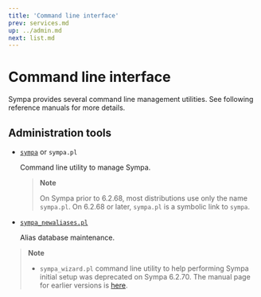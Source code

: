 ```yaml
---
title: 'Command line interface'
prev: services.md
up: ../admin.md
next: list.md
---
```


Command line interface
======================

Sympa provides several command line management utilities.  See following
reference manuals for more details.

Administration tools
--------------------

  - [`sympa`](/gpldoc/man/sympa.1.html) or `sympa.pl`

    Command line utility to manage Sympa.

    > **Note**
    >
    > On Sympa prior to 6.2.68, most distributions use only the name
    > `sympa.pl`. On 6.2.68 or later, `sympa.pl` is a symbolic link to
    > `sympa`.

  - [`sympa_newaliases.pl`](/gpldoc/man/sympa_newaliases.1.html)

    Alias database maintenance.

> **Note**
>
>   * `sympa_wizard.pl` command line utility to help performing Sympa
>     initial setup was deprecated on Sympa 6.2.70.
>     The manual page for earlier versions is
>     [here](/gpldoc/man/sympa_wizard.1.html).
